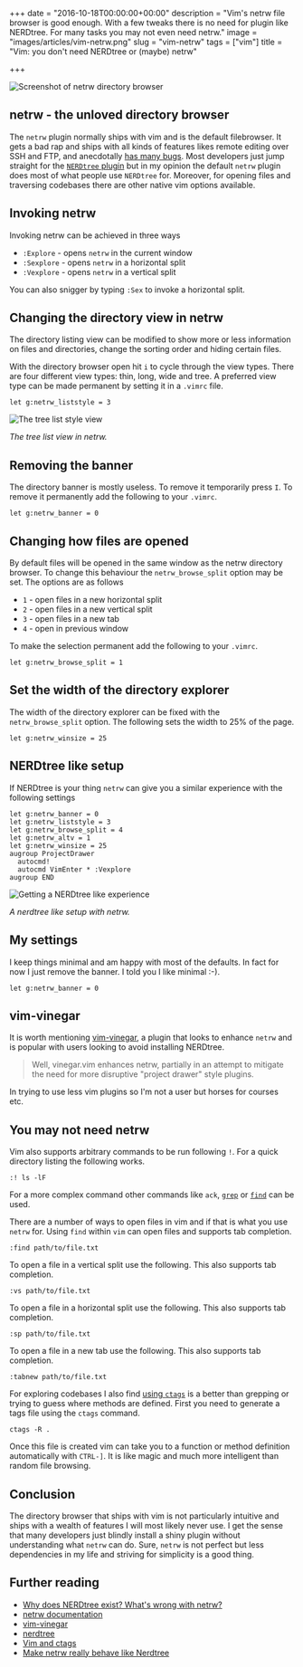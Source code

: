 +++
date = "2016-10-18T00:00:00+00:00"
description = "Vim's netrw file browser is good enough. With a few tweaks there is no need for plugin like NERDtree. For many tasks you may not even need netrw."
image = "images/articles/vim-netrw.png"
slug = "vim-netrw"
tags = ["vim"]
title = "Vim: you don't need NERDtree or (maybe) netrw"

+++

![Screenshot of netrw directory browser][2]

## netrw - the unloved directory browser

The `netrw` plugin normally ships with vim and is the default filebrowser. It gets a bad rap and ships with all kinds of features likes remote editing over SSH and FTP, and anecdotally [has many bugs][3]. Most developers just jump straight for the [`NERDtree` plugin][4] but in my opinion the default `netrw` plugin does most of what people use `NERDtree` for. Moreover, for opening files and traversing codebases there are other native vim options available. 

## Invoking netrw

Invoking netrw can be achieved in three ways

* `:Explore` - opens `netrw` in the current window
* `:Sexplore` - opens `netrw` in a horizontal split
* `:Vexplore` - opens `netrw` in a vertical split

You can also snigger by typing `:Sex` to invoke a horizontal split. 

## Changing the directory view in netrw

The directory listing view can be modified to show more or less information on files and directories, change the sorting order and hiding certain files.

With the directory browser open hit `i` to cycle through the view types. There are four different view types: thin, long, wide and tree. A preferred view type can be made permanent by setting it in a `.vimrc` file.

    let g:netrw_liststyle = 3

![The tree list style view][5]

*The tree list view in netrw.*

## Removing the banner

The directory banner is mostly useless. To remove it temporarily press `I`. To remove it permanently add the following to your `.vimrc`.

    let g:netrw_banner = 0

## Changing how files are opened

By default files will be opened in the same window as the netrw directory browser. To change this behaviour the `netrw_browse_split` option may be set. The options are as follows

* `1` - open files in a new horizontal split
* `2` - open files in a new vertical split
* `3` - open files in a new tab 
* `4` - open in previous window
 
To make the selection permanent add the following to your `.vimrc`.

    let g:netrw_browse_split = 1

## Set the width of the directory explorer

The width of the directory explorer can be fixed with the `netrw_browse_split` option. The following sets the width to 25% of the page.

    let g:netrw_winsize = 25

## NERDtree like setup

If NERDtree is your thing `netrw` can give you a similar experience with the following settings

    let g:netrw_banner = 0
    let g:netrw_liststyle = 3
    let g:netrw_browse_split = 4
    let g:netrw_altv = 1
    let g:netrw_winsize = 25
    augroup ProjectDrawer
      autocmd!
      autocmd VimEnter * :Vexplore
    augroup END

![Getting a NERDtree like experience][6]

*A nerdtree like setup with netrw.*

## My settings

I keep things minimal and am happy with most of the defaults. In fact for now I just remove the banner. I told you I like minimal :-).

    let g:netrw_banner = 0

## vim-vinegar

It is worth mentioning [vim-vinegar][7], a plugin that looks to enhance `netrw` and is popular with users looking to avoid installing NERDtree. 

> Well, vinegar.vim enhances netrw, partially in an attempt to mitigate the need for more disruptive "project drawer" style plugins.

In trying to use less vim plugins so I'm not a user but horses for courses etc.

## You may not need netrw

Vim also supports arbitrary commands to be run following `!`. For a quick directory listing the following works.

    :! ls -lF

For a more complex command other commands like `ack`, [`grep`][8] or [`find`][9] can be used. 

There are a number of ways to open files in vim and if that is what you use `netrw` for. Using `find` within `vim` can open files and supports tab completion.

    :find path/to/file.txt

To open a file in a vertical split use the following. This also supports tab completion. 

    :vs path/to/file.txt

To open a file in a horizontal split use the following. This also supports tab completion. 

    :sp path/to/file.txt

To open a file in a new tab use the following. This also supports tab completion. 

    :tabnew path/to/file.txt

For exploring codebases I also find [using `ctags`][10] is a better than grepping or trying to guess where methods are defined. First you need to generate a tags file using the `ctags` command.

    ctags -R .

Once this file is created vim can take you to a function or method definition automatically with `CTRL-]`. It is like magic and much more intelligent than random file browsing. 

## Conclusion

The directory browser that ships with vim is not particularly intuitive and ships with a wealth of features I will most likely never use. I get the sense that many developers just blindly install a shiny plugin without understanding what `netrw` can do. Sure, `netrw` is not perfect but less dependencies in my life and striving for simplicity is a good thing. 

## Further reading 
* [Why does NERDtree exist? What's wrong with netrw?][11]
* [netrw documentation][12]
* [vim-vinegar][7]
* [nerdtree][4]
* [Vim and ctags][10]
* [Make netrw really behave like Nerdtree][13]

[1]: http://linux.die.net/man/1/ls
[2]: /images/articles/vim-netrw.png "vim netrw directory browser"
[3]: https://github.com/tpope/vim-vinegar/issues/21#issuecomment-39447112
[4]: https://github.com/scrooloose/nerdtree
[5]: /images/articles/vim-netrw-tree.png "vim netrw tree view"
[6]: /images/articles/vim-netrw-nerdtree.png "vim netrw nerdtree like experience"
[7]: https://github.com/tpope/vim-vinegar
[8]: https://shapeshed.com/unix-grep/
[9]: https://shapeshed.com/unix-find/
[10]: https://andrew.stwrt.ca/posts/vim-ctags/
[11]: https://www.reddit.com/r/vim/comments/22ztqp/why_does_nerdtree_exist_whats_wrong_with_netrw/
[12]: http://vimdoc.sourceforge.net/htmldoc/pi_netrw.html#netrw
[13]: http://ellengummesson.com/blog/2014/02/22/make-vim-really-behave-like-netrw/
